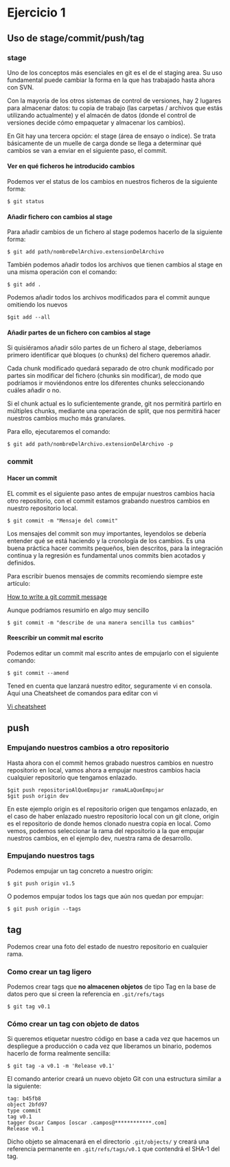 # Ejercicio 1

## Uso de stage/commit/push/tag

### stage

Uno de los conceptos más esenciales en git es el de el staging area. Su uso fundamental puede cambiar la forma en la que has trabajado hasta ahora con SVN.

Con la mayoría de los otros sistemas de control de versiones, hay 2 lugares para almacenar datos: tu copia de trabajo (las carpetas / archivos que estás utilizando actualmente) y el almacén de datos (donde el control de versiones decide cómo empaquetar y almacenar los cambios).

En Git hay una tercera opción: el stage (área de ensayo o índice). Se trata básicamente de un muelle de carga donde se llega a determinar qué cambios se van a enviar en el siguiente paso, el commit.

#### Ver en qué ficheros he introducido cambios

Podemos ver el status de los cambios en nuestros ficheros de la siguiente forma:

```
$ git status
```

#### Añadir fichero con cambios al stage

Para añadir cambios de un fichero al stage podemos hacerlo de la siguiente forma:

```
$ git add path/nombreDelArchivo.extensionDelArchivo
```

También podemos añadir todos los archivos que tienen cambios al stage en una misma operación con el comando:

```
$ git add .
```

Podemos añadir todos los archivos modificados para el commit aunque omitiendo los nuevos

```
$git add --all
```

#### Añadir partes de un fichero con cambios al stage

Si quisiéramos añadir sólo partes de un fichero al stage, deberíamos primero identificar qué bloques (o chunks) del fichero queremos añadir.

Cada chunk modificado quedará separado de otro chunk modificado por partes sin modificar del fichero (chunks sin modificar), de modo que podríamos ir moviéndonos entre los diferentes chunks seleccionando cuáles añadir o no.

Si el chunk actual es lo suficientemente grande, git nos permitirá partirlo en múltiples chunks, mediante una operación de split, que nos permitirá hacer nuestros cambios mucho más granulares.

Para ello, ejecutaremos el comando:

```
$ git add path/nombreDelArchivo.extensionDelArchivo -p
```

### commit

#### Hacer un commit

EL commit es el siguiente paso antes de empujar nuestros cambios hacia otro repositorio, con el commit estamos grabando nuestros cambios en nuestro repositorio local.

```
$ git commit -m "Mensaje del commit"
```
Los mensajes del commit son muy importantes, leyendolos se debería entender qué se está haciendo y la cronología de los cambios. Es una buena práctica hacer commits pequeños, bien descritos, para la integración continua y la regresión es fundamental unos commits bien acotados y definidos.

Para escribir buenos mensajes de commits recomiendo siempre este artículo:

[How to write a git commit message](http://chris.beams.io/posts/git-commit/)

Aunque podríamos resumirlo en algo muy sencillo

```
$ git commit -m "describe de una manera sencilla tus cambios"
```

#### Reescribir un commit mal escrito

Podemos editar un commit mal escrito antes de empujarlo con el siguiente comando:

```
$ git commit --amend
```

Tened en cuenta que lanzará nuestro editor, seguramente vi en consola. Aquí una Cheatsheet de comandos para editar con vi

[Vi cheatsheet](http://www.atmos.albany.edu/daes/atmclasses/atm350/vi_cheat_sheet.pdf)

## push

### Empujando nuestros cambios a otro repositorio

Hasta ahora con el commit hemos grabado nuestros cambios en nuestro repositorio en local, vamos ahora a empujar nuestros cambios hacia cualquier repositorio que tengamos enlazado.

```    
$git push repositorioAlQueEmpujar ramaALaQueEmpujar
$git push origin dev
```

En este ejemplo origin es el repositorio origen que tengamos enlazado, en el caso de haber enlazado nuestro repositorio local con un git clone, origin es el repositorio de donde hemos clonado nuestra copia en local. Como vemos, podemos seleccionar la rama del repositorio a la que empujar nuestros cambios, en el ejemplo dev, nuestra rama de desarrollo.

### Empujando nuestros tags

Podemos empujar un tag concreto a nuestro origin:

```
$ git push origin v1.5
```

O podemos empujar todos los tags que aún nos quedan por empujar:

```
$ git push origin --tags
```

## tag

Podemos crear una foto del estado de nuestro repositorio en cualquier rama.

### Como crear un tag ligero

Podemos crear tags que **no almacenen objetos** de tipo Tag en la base de datos pero que sí creen la referencia en `.git/refs/tags`

```
$ git tag v0.1
```

### Cómo crear un tag con objeto de datos

Si queremos etiquetar nuestro código en base a cada vez que hacemos un despliegue a producción o cada vez que liberamos un binario, podemos hacerlo de forma realmente sencilla:

```
$ git tag -a v0.1 -m 'Release v0.1'
```

El comando anterior creará un nuevo objeto Git con una estructura similar a la siguiente:

```
tag: b45fb8
object 2bfd97
type commit
tag v0.1
tagger Oscar Campos [oscar .campos@************.com]
Release v0.1
```

Dicho objeto se almacenará en el directorio `.git/objects/` y creará una referencia permanente en `.git/refs/tags/v0.1` que contendrá el SHA-1 del tag.
